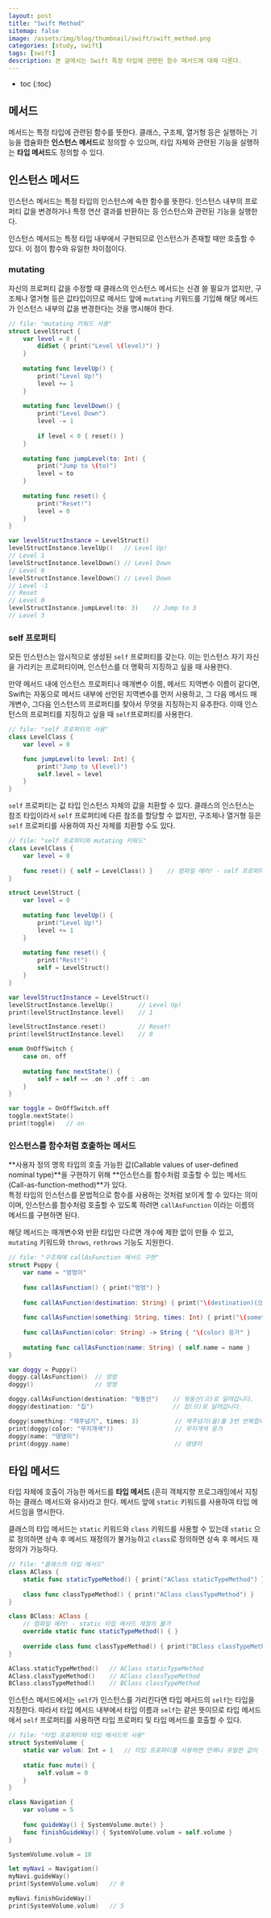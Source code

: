```yaml
---
layout: post
title: "Swift Method"
sitemap: false
image: /assets/img/blog/thumbnail/swift/swift_method.png
categories: [study, swift]
tags: [swift]
description: 본 글에서는 Swift 특정 타입에 관련된 함수 메서드에 대해 다룬다.
---
```


* toc
{:toc}
## 메서드
메서드는 특정 타입에 관련된 함수를 뜻한다. 클래스, 구조체, 열거형 등은 실행하는 기능을 캡슐화한 **인스턴스 메서드**로 정의할 수 있으며, 타입 자체와 관련된 기능을 실행하는 **타입 메서드**도 정의할 수 있다.

## 인스턴스 메서드
인스턴스 메서드는 특정 타입의 인스턴스에 속한 함수를 뜻한다. 인스턴스 내부의 프로퍼티 값을 변경하거나 특정 연산 결과를 반환하는 등 인스턴스와 관련된 기능을 실행한다. 

인스턴스 메서드는 특정 타입 내부에서 구현되므로 인스턴스가 존재할 때만 호출할 수 있다. 이 점이 함수와 유일한 차이점이다.

### mutating
자신의 프로퍼티 값을 수정할 때 클래스의 인스턴스 메서드는 신경 쓸 필요가 없지만, 구조체나 열거형 등은 값타입이므로 메서드 앞에 `mutating` 키워드를 기입해 해당 메서드가 인스턴스 내부의 값을 변경한다는 것을 명시해야 한다.

~~~swift
// file: "mutating 키워드 사용"
struct LevelStruct {
    var level = 0 {
        didSet { print("Level \(level)") }
    }
    
    mutating func levelUp() {
        print("Level Up!")
        level += 1
    }
    
    mutating func levelDown() {
        print("Level Down")
        level -= 1
        
        if level < 0 { reset() }
    }
    
    mutating func jumpLevel(to: Int) {
        print("Jump to \(to)")
        level = to
    }
    
    mutating func reset() {
        print("Reset!")
        level = 0
    }
}

var levelStructInstance = LevelStruct()
levelStructInstance.levelUp()   // Level Up!
// Level 1
levelStructInstance.levelDown() // Level Down
// Level 0
levelStructInstance.levelDown() // Level Down
// Level -1
// Reset
// Level 0
levelStructInstance.jumpLevel(to: 3)    // Jump to 3
// Level 3
~~~

### self 프로퍼티
모든 인스턴스는 암시적으로 생성된 `self` 프로퍼티를 갖는다. 이는 인스턴스 자기 자신을 가리키는 프로퍼티이며, 인스턴스를 더 명확히 지징하고 싶을 때 사용한다.

만약 메서드 내에 인스턴스 프로퍼티나 매개변수 이름, 메서드 지역변수 이름이 같다면, Swift는 자동으로 메서드 내부에 선언된 지역변수를 먼저 사용하고, 그 다음 메서드 매개변수, 그다음 인스턴스의 프로퍼티를 찾아서 무엇을 지칭하는지 유추한다. 이때 인스턴스의 프로퍼티를 지징하고 싶을 때 `self`프로퍼티를 사용한다.

~~~swift
// file: "self 프로퍼티의 사용"
class LevelClass {
    var level = 0

    func jumpLevel(to level: Int) {
        print("Jump to \(level)")
        self.level = level
    }
}
~~~

`self` 프로퍼티는 값 타입 인스턴스 자체의 값을 치환할 수 있다. 클래스의 인스턴스는 참조 타입이라서 `self` 프로퍼티에 다른 참조를 할당할 수 없지만, 구조체나 열거형 등은 `self` 프로퍼티를 사용하여 자신 자체를 치환할 수도 있다.

~~~swift
// file: "self 프로퍼티와 mutating 키워드"
class LevelClass {
    var level = 0
    
    func reset() { self = LevelClass() }    // 컴파일 에러! - self 프로퍼티 참조 변경 불가
}

struct LevelStruct {
    var level = 0
    
    mutating func levelUp() {
        print("Level Up!")
        level += 1
    }
    
    mutating func reset() {
        print("Rest!")
        self = LevelStruct()
    }
}

var levelStructInstance = LevelStruct()
levelStructInstance.levelUp()       // Level Up!
print(levelStructInstance.level)    // 1

levelStructInstance.reset()         // Reset!
print(levelStructInstance.level)    // 0

enum OnOffSwitch {
    case on, off
    
    mutating func nextState() {
        self = self == .on ? .off : .on
    }
}

var toggle = OnOffSwitch.off
toggle.nextState()
print(toggle)   // on
~~~

### 인스턴스를 함수처럼 호출하는 메서드
**사용자 정의 명목 타입의 호출 가능한 값(Callable values of user-defined nominal type)**을 구현하기 위해 **인스턴스를 함수처럼 호출할 수 있는 메서드(Call-as-function-method)**가 있다.   
특정 타입의 인스턴스를 문법적으로 함수를 사용하는 것처럼 보이게 할 수 있다는 의미이며, 인스턴스를 함수처럼 호출할 수 있도록 하려면 `callAsFunction` 이라는 이름의 메서드를 구현하면 된다. 

해당 메서드는 매개변수와 반환 타입만 다르면 개수에 제한 없이 만들 수 있고, `mutating` 키워드와 `throws`, `rethrows` 기능도 지원한다.

~~~swift
// file: "구조체에 callAsFunction 메서드 구현"
struct Puppy {
    var name = "멍멍이"
    
    func callAsFunction() { print("멍멍") }
    
    func callAsFunction(destination: String) { print("\(destination)(으)로 달려갑니다.") }
    
    func callAsFunction(something: String, times: Int) { print("\(something)(을)를 \(times)번 반복합니다.") }
    
    func callAsFunction(color: String) -> String { "\(color) 응가" }
    
    mutating func callAsFunction(name: String) { self.name = name }
}

var doggy = Puppy()
doggy.callAsFunction()  // 멍멍
doggy()                 // 멍멍

doggy.callAsFunction(destination: "뒷동산")    // 뒷동산(으)로 달려갑니다.
doggy(destination: "집")                      // 집(으)로 달려갑니다.

doggy(something: "재주넘기", times: 3)          // 재주넘기(을)를 3번 반복합니다.
print(doggy(color: "무지개색"))                 // 무지개색 응가
doggy(name: "댕댕이")
print(doggy.name)                             // 댕댕이
~~~

## 타입 메서드
타입 자체에 호출이 가능한 메서드를 **타입 메서드** (흔히 객체지향 프로그래밍에서 지칭하는 클래스 메서드와 유사)라고 한다. 메서드 앞에 `static` 키워드를 사용하여 타입 메서드임을 명시한다.

클래스의 타입 메서드는 `static` 키워드와 `class` 키워드를 사용할 수 있는데 `static` 으로 정의하면 상속 후 메서드 재정의가 불가능하고 `class`로 정의하면 상속 후 메서드 재정의가 가능하다. 

~~~swift
// file: "클래스의 타입 메서드"
class AClass {
    static func staticTypeMethod() { print("AClass staticTypeMethod") }
    
    class func classTypeMethod() { print("AClass classTypeMethod") }
}

class BClass: AClass {
    // 컴파일 에러! - static 타입 메서드 재정의 불가
    override static func staticTypeMethod() { }
    
    override class func classTypeMethod() { print("BClass classTypeMethod") }
}

AClass.staticTypeMethod()   // AClass staticTypeMethod
AClass.classTypeMethod()    // AClass classTypeMethod
BClass.classTypeMethod()    // BClass classTypeMethod
~~~

인스턴스 메서드에서는 `self`가 인스턴스를 가리킨다면 타입 메서드의 `self`는 타입을 지칭한다. 따라서 타입 메서드 내부에서 타입 이름과 `self`는 같은 뜻이므로 타입 메서드에서 `self` 프로퍼티를 사용하면 타입 프로퍼티 및 타입 메서드를 호출할 수 있다.

~~~swift
// file: "타입 프로퍼티와 타입 메서드의 사용"
struct SystemVolume {
    static var volum: Int = 1   // 타입 프로퍼티를 사용하면 언제나 유일한 값이 된다.
    
    static func mute() {
        self.volum = 0
    }
}

class Navigation {
    var volume = 5
    
    func guideWay() { SystemVolume.mute() }
    func finishGuideWay() { SystemVolume.volum = self.volume }
}

SystemVolume.volum = 10

let myNavi = Navigation()
myNavi.guideWay()
print(SystemVolume.volum)   // 0

myNavi.finishGuideWay()
print(SystemVolume.volum)   // 5
~~~